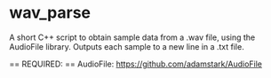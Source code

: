 # wav_parse
A short C++ script to obtain sample data from a .wav file, using the AudioFile library.
Outputs each sample to a new line in a .txt file.

== REQUIRED: ==
AudioFile:
https://github.com/adamstark/AudioFile
